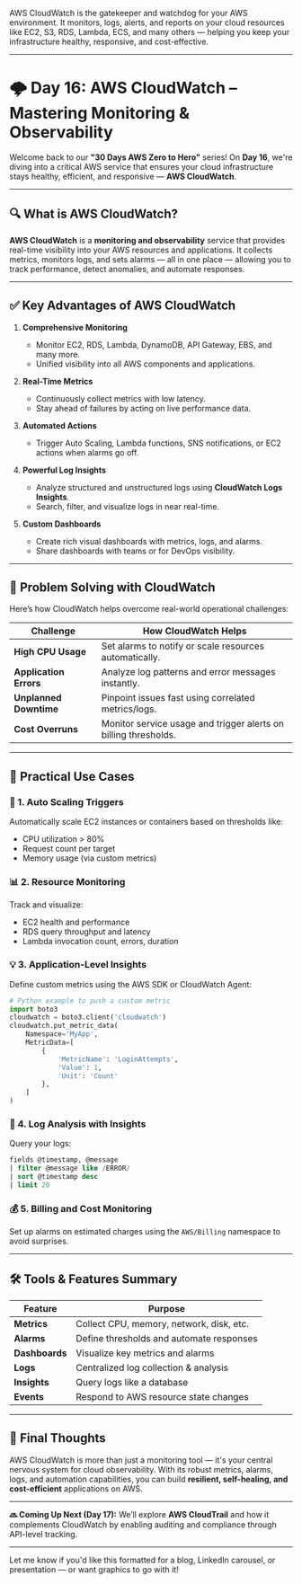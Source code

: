 AWS CloudWatch is the gatekeeper and watchdog for your AWS environment. It monitors, logs, alerts, and reports on your cloud resources like EC2, S3, RDS, Lambda, ECS, and many others — helping you keep your infrastructure healthy, responsive, and cost-effective.

---

# 🌩️ Day 16: AWS CloudWatch – Mastering Monitoring & Observability

Welcome back to our **"30 Days AWS Zero to Hero"** series! On **Day 16**, we're diving into a critical AWS service that ensures your cloud infrastructure stays healthy, efficient, and responsive — **AWS CloudWatch**.

---

## 🔍 What is AWS CloudWatch?

**AWS CloudWatch** is a **monitoring and observability** service that provides real-time visibility into your AWS resources and applications. It collects metrics, monitors logs, and sets alarms — all in one place — allowing you to track performance, detect anomalies, and automate responses.

---

## ✅ Key Advantages of AWS CloudWatch

1. **Comprehensive Monitoring**

   * Monitor EC2, RDS, Lambda, DynamoDB, API Gateway, EBS, and many more.
   * Unified visibility into all AWS components and applications.

2. **Real-Time Metrics**

   * Continuously collect metrics with low latency.
   * Stay ahead of failures by acting on live performance data.

3. **Automated Actions**

   * Trigger Auto Scaling, Lambda functions, SNS notifications, or EC2 actions when alarms go off.

4. **Powerful Log Insights**

   * Analyze structured and unstructured logs using **CloudWatch Logs Insights**.
   * Search, filter, and visualize logs in near real-time.

5. **Custom Dashboards**

   * Create rich visual dashboards with metrics, logs, and alarms.
   * Share dashboards with teams or for DevOps visibility.

---

## 🧠 Problem Solving with CloudWatch

Here’s how CloudWatch helps overcome real-world operational challenges:

| Challenge              | How CloudWatch Helps                                            |
| ---------------------- | --------------------------------------------------------------- |
| **High CPU Usage**     | Set alarms to notify or scale resources automatically.          |
| **Application Errors** | Analyze log patterns and error messages instantly.              |
| **Unplanned Downtime** | Pinpoint issues fast using correlated metrics/logs.             |
| **Cost Overruns**      | Monitor service usage and trigger alerts on billing thresholds. |

---

## 🚀 Practical Use Cases

### 🔁 1. **Auto Scaling Triggers**

Automatically scale EC2 instances or containers based on thresholds like:

* CPU utilization > 80%
* Request count per target
* Memory usage (via custom metrics)

### 📊 2. **Resource Monitoring**

Track and visualize:

* EC2 health and performance
* RDS query throughput and latency
* Lambda invocation count, errors, duration

### 💡 3. **Application-Level Insights**

Define custom metrics using the AWS SDK or CloudWatch Agent:

```python
# Python example to push a custom metric
import boto3
cloudwatch = boto3.client('cloudwatch')
cloudwatch.put_metric_data(
    Namespace='MyApp',
    MetricData=[
        {
            'MetricName': 'LoginAttempts',
            'Value': 1,
            'Unit': 'Count'
        },
    ]
)
```

### 📁 4. **Log Analysis with Insights**

Query your logs:

```sql
fields @timestamp, @message
| filter @message like /ERROR/
| sort @timestamp desc
| limit 20
```

### 💰 5. **Billing and Cost Monitoring**

Set up alarms on estimated charges using the `AWS/Billing` namespace to avoid surprises.

---

## 🛠️ Tools & Features Summary

| Feature        | Purpose                                  |
| -------------- | ---------------------------------------- |
| **Metrics**    | Collect CPU, memory, network, disk, etc. |
| **Alarms**     | Define thresholds and automate responses |
| **Dashboards** | Visualize key metrics and alarms         |
| **Logs**       | Centralized log collection & analysis    |
| **Insights**   | Query logs like a database               |
| **Events**     | Respond to AWS resource state changes    |

---

## 📌 Final Thoughts

AWS CloudWatch is more than just a monitoring tool — it's your central nervous system for cloud observability. With its robust metrics, alarms, logs, and automation capabilities, you can build **resilient, self-healing, and cost-efficient** applications on AWS.

---

**🔜 Coming Up Next (Day 17):** We’ll explore **AWS CloudTrail** and how it complements CloudWatch by enabling auditing and compliance through API-level tracking.

---

Let me know if you'd like this formatted for a blog, LinkedIn carousel, or presentation — or want graphics to go with it!
